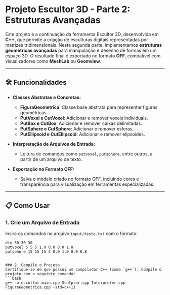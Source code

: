 # Projeto Escultor 3D - Parte 2: Estruturas Avançadas

Este projeto é a continuação da ferramenta Escultor 3D, desenvolvida em **C++**, que permite a criação de esculturas digitais representadas por matrizes tridimensionais. Nesta segunda parte, implementamos **estruturas geométricas avançadas** para manipulação e desenho de formas em um espaço 3D. O resultado final é exportado no formato **OFF**, compatível com visualizadores como **MeshLab** ou **Geomview**.

---

## 🛠️ Funcionalidades
- **Classes Abstratas e Concretas:**
  - **FiguraGeometrica**: Classe base abstrata para representar figuras geométricas.
  - **PutVoxel e CutVoxel**: Adicionar e remover voxels individuais.
  - **PutBox e CutBox**: Adicionar e remover caixas delimitadas.
  - **PutSphere e CutSphere**: Adicionar e remover esferas.
  - **PutEllipsoid e CutEllipsoid**: Adicionar e remover elipsoides.

- **Interpretação de Arquivos de Entrada:**
  - Leitura de comandos como `putvoxel`, `putsphere`, entre outros, a partir de um arquivo de texto.

- **Exportação no Formato OFF:**
  - Salva o modelo criado no formato OFF, incluindo cores e transparência para visualização em ferramentas especializadas.

---

## 📋 Como Usar
### 1. Crie um Arquivo de Entrada
Insira os comandos no arquivo `input/teste.txt` com o formato:
```plaintext
dim 30 30 30
putvoxel 5 5 5 1.0 0.0 0.0 1.0
putsphere 15 15 15 5 0.0 1.0 0.0 0.8


### 2. Compile o Projeto
Certifique-se de que possui um compilador C++ (como `g++`). Compile o projeto com o seguinte comando:
```bash
g++ -o escultor main.cpp Sculptor.cpp Interpreter.cpp FiguraGeometrica.cpp -std=c++11

